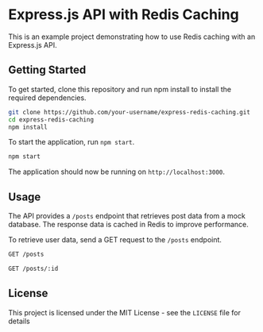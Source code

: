 # Express.js API with Redis Caching

This is an example project demonstrating how to use Redis caching with an Express.js API.

## Getting Started

To get started, clone this repository and run npm install to install the required dependencies.

```bash
git clone https://github.com/your-username/express-redis-caching.git
cd express-redis-caching
npm install
```

To start the application, run `npm start`.

```bash
npm start
```

The application should now be running on `http://localhost:3000`.

## Usage

The API provides a `/posts` endpoint that retrieves post data from a mock database. The response data is cached in Redis to improve performance.

To retrieve user data, send a GET request to the `/posts` endpoint.

```bash
GET /posts
```

```bash
GET /posts/:id
```

## License
This project is licensed under the MIT License - see the `LICENSE` file for details
